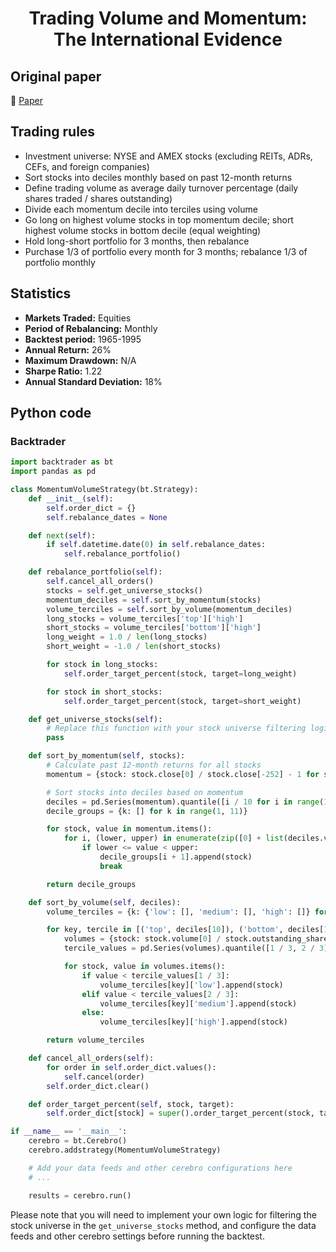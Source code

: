 <div align="center">
  <h1>Trading Volume and Momentum: The International Evidence</h1>
</div>

## Original paper

📕 [Paper](https://papers.ssrn.com/sol3/papers.cfm?abstract_id=2693055)

## Trading rules

- Investment universe: NYSE and AMEX stocks (excluding REITs, ADRs, CEFs, and foreign companies)
- Sort stocks into deciles monthly based on past 12-month returns
- Define trading volume as average daily turnover percentage (daily shares traded / shares outstanding)
- Divide each momentum decile into terciles using volume
- Go long on highest volume stocks in top momentum decile; short highest volume stocks in bottom decile (equal weighting)
- Hold long-short portfolio for 3 months, then rebalance
- Purchase 1/3 of portfolio every month for 3 months; rebalance 1/3 of portfolio monthly

## Statistics

- **Markets Traded:** Equities
- **Period of Rebalancing:** Monthly
- **Backtest period:** 1965-1995
- **Annual Return:** 26%
- **Maximum Drawdown:** N/A
- **Sharpe Ratio:** 1.22
- **Annual Standard Deviation:** 18%

## Python code

### Backtrader

```python
import backtrader as bt
import pandas as pd

class MomentumVolumeStrategy(bt.Strategy):
    def __init__(self):
        self.order_dict = {}
        self.rebalance_dates = None

    def next(self):
        if self.datetime.date(0) in self.rebalance_dates:
            self.rebalance_portfolio()

    def rebalance_portfolio(self):
        self.cancel_all_orders()
        stocks = self.get_universe_stocks()
        momentum_deciles = self.sort_by_momentum(stocks)
        volume_terciles = self.sort_by_volume(momentum_deciles)
        long_stocks = volume_terciles['top']['high']
        short_stocks = volume_terciles['bottom']['high']
        long_weight = 1.0 / len(long_stocks)
        short_weight = -1.0 / len(short_stocks)

        for stock in long_stocks:
            self.order_target_percent(stock, target=long_weight)

        for stock in short_stocks:
            self.order_target_percent(stock, target=short_weight)

    def get_universe_stocks(self):
        # Replace this function with your stock universe filtering logic
        pass

    def sort_by_momentum(self, stocks):
        # Calculate past 12-month returns for all stocks
        momentum = {stock: stock.close[0] / stock.close[-252] - 1 for stock in stocks}

        # Sort stocks into deciles based on momentum
        deciles = pd.Series(momentum).quantile([i / 10 for i in range(1, 10)]).to_dict()
        decile_groups = {k: [] for k in range(1, 11)}

        for stock, value in momentum.items():
            for i, (lower, upper) in enumerate(zip([0] + list(deciles.values()), deciles.values())):
                if lower <= value < upper:
                    decile_groups[i + 1].append(stock)
                    break

        return decile_groups

    def sort_by_volume(self, deciles):
        volume_terciles = {k: {'low': [], 'medium': [], 'high': []} for k in ['top', 'bottom']}

        for key, tercile in [('top', deciles[10]), ('bottom', deciles[1])]:
            volumes = {stock: stock.volume[0] / stock.outstanding_shares for stock in tercile}
            tercile_values = pd.Series(volumes).quantile([1 / 3, 2 / 3]).to_dict()

            for stock, value in volumes.items():
                if value < tercile_values[1 / 3]:
                    volume_terciles[key]['low'].append(stock)
                elif value < tercile_values[2 / 3]:
                    volume_terciles[key]['medium'].append(stock)
                else:
                    volume_terciles[key]['high'].append(stock)

        return volume_terciles

    def cancel_all_orders(self):
        for order in self.order_dict.values():
            self.cancel(order)
        self.order_dict.clear()

    def order_target_percent(self, stock, target):
        self.order_dict[stock] = super().order_target_percent(stock, target)

if __name__ == '__main__':
    cerebro = bt.Cerebro()
    cerebro.addstrategy(MomentumVolumeStrategy)

    # Add your data feeds and other cerebro configurations here
    # ...

    results = cerebro.run()
```

Please note that you will need to implement your own logic for filtering the stock universe in the `get_universe_stocks` method, and configure the data feeds and other cerebro settings before running the backtest.